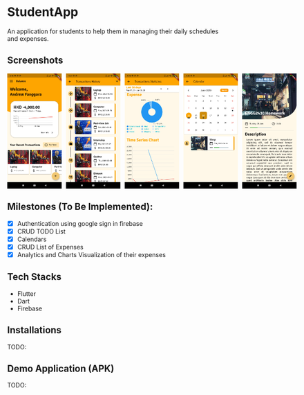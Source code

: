 # StudentApp

An application for students to help them in managing their daily schedules and expenses.

## Screenshots

<div style="display: flex; align-items: flex-start; justify-content: flex-start;">
  <img src="screenshots/1.jpg" width="25%">
  <img style="margin-left: 10px;" src="screenshots/2.jpg" width="25%">
  <img style="margin-left: 10px;" src="screenshots/3.jpg" width="25%">
  <img style="margin-left: 10px;" src="screenshots/4.jpg" width="25%">
  <img style="margin-left: 10px;" src="screenshots/5.jpg" width="25%">
</div>

## Milestones (To Be Implemented):

- [x] Authentication using google sign in firebase
- [x] CRUD TODO List
- [x] Calendars
- [x] CRUD List of Expenses
- [x] Analytics and Charts Visualization of their expenses

## Tech Stacks

- Flutter
- Dart
- Firebase

## Installations

TODO:

## Demo Application (APK)

TODO:
